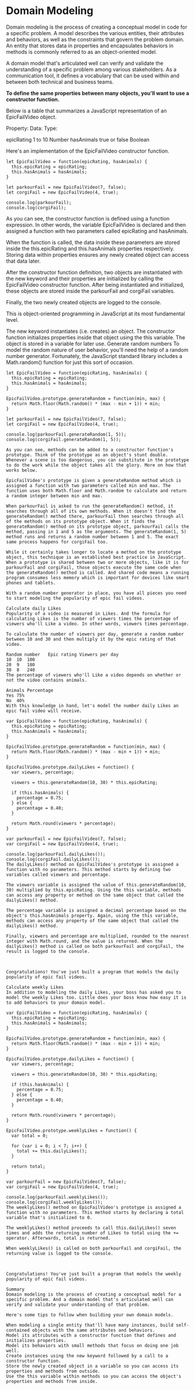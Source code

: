 # Domain Modeling

Domain modeling is the process of creating a conceptual model in code for a specific problem. A model describes the various entities, their attributes and behaviors, as well as the constraints that govern the problem domain. An entity that stores data in properties and encapsulates behaviors in methods is commonly referred to as an object-oriented model.

A domain model that's articulated well can verify and validate the understanding of a specific problem among various stakeholders. As a communication tool, it defines a vocabulary that can be used within and between both technical and business teams.

**To define the same properties between many objects, you'll want to use a constructor function.** 

Below is a table that summarizes a JavaScript representation of an EpicFailVideo object.

Property:    Data:            Type:

epicRating	1 to 10	           Number
hasAnimals	true or false	   Boolean



Here's an implementation of the EpicFailVideo constructor function.

```
let EpicFailVideo = function(epicRating, hasAnimals) {
  this.epicRating = epicRating;
  this.hasAnimals = hasAnimals;
}

let parkourFail = new EpicFailVideo(7, false);
let corgiFail = new EpicFailVideo(4, true);

console.log(parkourFail);
console.log(corgiFail);
```

As you can see, the constructor function is defined using a function expression. In other words, the variable EpicFailVideo is declared and then assigned a function with two parameters called epicRating and hasAnimals.

When the function is called, the data inside these parameters are stored inside the this.epicRating and this.hasAnimals properties respectively. Storing data within properties ensures any newly created object can access that data later.

After the constructor function definition, two objects are instantiated with the new keyword and their properties are initialized by calling the EpicFailVideo constructor function. After being instantiated and initialized, these objects are stored inside the parkourFail and corgiFail variables.

Finally, the two newly created objects are logged to the console.



This is object-oriented programming in JavaScript at its most fundamental level.

The new keyword instantiates (i.e. creates) an object.
The constructor function initializes properties inside that object using the this variable.
The object is stored in a variable for later use.
Generate random numbers
To model the random nature of user behavior, you'll need the help of a random number generator. Fortunately, the JavaScript standard library includes a Math.random() function for just this sort of occasion.

```
let EpicFailVideo = function(epicRating, hasAnimals) {
  this.epicRating = epicRating;
  this.hasAnimals = hasAnimals;
}

EpicFailVideo.prototype.generateRandom = function(min, max) {
  return Math.floor(Math.random() * (max - min + 1)) + min;
}

let parkourFail = new EpicFailVideo(7, false);
let corgiFail = new EpicFailVideo(4, true);

console.log(parkourFail.generateRandom(1, 5));
console.log(corgiFail.generateRandom(1, 5));

As you can see, methods can be added to a constructor function's prototype. Think of the prototype as an object's stunt double. Whenever a scene is too dangerous, you can substitute in the prototype to do the work while the object takes all the glory. More on how that works below.

EpicFailVideo's prototype is given a generateRandom method which is assigned a function with two parameters called min and max. The function uses both Math.floor and Math.random to calculate and return a random integer between min and max.

When parkourFail is asked to run the generateRandom() method, it searches through all of its own methods. When it doesn't find the generateRandom() method there, parkourFail then searches through all of the methods on its prototype object. When it finds the generateRandom() method on its prototype object, parkourFail calls the method, passing in 1 and 5 as the arguments. The generateRandom(1, 5) method runs and returns a random number between 1 and 5. The exact same process happens for corgiFail too.

While it certainly takes longer to locate a method on the prototype object, this technique is an established best practice in JavaScript. When a prototype is shared between two or more objects, like it is for parkourFail and corgiFail, those objects execute the same code when the generateRandom() method is called. And shared code means a running program consumes less memory which is important for devices like smart phones and tablets.

With a random number generator in place, you have all pieces you need to start modeling the popularity of epic fail videos.

Calculate daily Likes
Popularity of a video is measured in Likes. And the formula for calculating Likes is the number of viewers times the percentage of viewers who'll Like a video. In other words, viewers times percentage.

To calculate the number of viewers per day, generate a random number between 10 and 30 and then multiply it by the epic rating of that video.

Random number	Epic rating	Viewers per day
10	10	100
20	9	180
30	8	240
The percentage of viewers who'll Like a video depends on whether or not the video contains animals.

Animals	Percentage
Yes	75%
No	40%
With this knowledge in hand, let's model the number daily Likes an epic fail video will receive.

var EpicFailVideo = function(epicRating, hasAnimals) {
  this.epicRating = epicRating;
  this.hasAnimals = hasAnimals;
}

EpicFailVideo.prototype.generateRandom = function(min, max) {
  return Math.floor(Math.random() * (max - min + 1)) + min;
}

EpicFailVideo.prototype.dailyLikes = function() {
  var viewers, percentage;

  viewers = this.generateRandom(10, 30) * this.epicRating;

  if (this.hasAnimals) {
    percentage = 0.75;
  } else {
    percentage = 0.40;
  }

  return Math.round(viewers * percentage);
}

var parkourFail = new EpicFailVideo(7, false);
var corgiFail = new EpicFailVideo(4, true);

console.log(parkourFail.dailyLikes());
console.log(corgiFail.dailyLikes());
The dailyLikes() method on EpicFailVideo's prototype is assigned a function with no parameters. This method starts by defining two variables called viewers and percentage.

The viewers variable is assigned the value of this.generateRandom(10, 30) multiplied by this.epicRating. Using the this variable, methods can access any property or method on the same object that called the dailyLikes() method.

The percentage variable is assigned a decimal percentage based on the object's this.hasAnimals property. Again, using the this variable, methods can access any property of the same object that called the dailyLikes() method.

Finally, viewers and percentage are multiplied, rounded to the nearest integer with Math.round, and the value is returned. When the dailyLikes() method is called on both parkourFail and corgiFail, the result is logged to the console.



Congratulations! You've just built a program that models the daily popularity of epic fail videos.

Calculate weekly Likes
In addition to modeling the daily Likes, your boss has asked you to model the weekly Likes too. Little does your boss know how easy it is to add behaviors to your domain model.

var EpicFailVideo = function(epicRating, hasAnimals) {
  this.epicRating = epicRating;
  this.hasAnimals = hasAnimals;
}

EpicFailVideo.prototype.generateRandom = function(min, max) {
  return Math.floor(Math.random() * (max - min + 1)) + min;
}

EpicFailVideo.prototype.dailyLikes = function() {
  var viewers, percentage;

  viewers = this.generateRandom(10, 30) * this.epicRating;

  if (this.hasAnimals) {
    percentage = 0.75;
  } else {
    percentage = 0.40;
  }

  return Math.round(viewers * percentage);
}

EpicFailVideo.prototype.weeklyLikes = function() {
  var total = 0;

  for (var i = 0; i < 7; i++) {
    total += this.dailyLikes();
  }

  return total;
}

var parkourFail = new EpicFailVideo(7, false);
var corgiFail = new EpicFailVideo(4, true);

console.log(parkourFail.weeklyLikes());
console.log(corgiFail.weeklyLikes());
The weeklyLikes() method on EpicFailVideo's prototype is assigned a function with no parameters. This method starts by declaring a total variable that's initialized to 0.

The weeklyLikes() method proceeds to call this.dailyLikes() seven times and adds the returning number of Likes to total using the += operator. Afterwards, total is returned.

When weeklyLikes() is called on both parkourFail and corgiFail, the returning value is logged to the console.



Congratulations! You've just built a program that models the weekly popularity of epic fail videos.

Summary
Domain modeling is the process of creating a conceptual model for a specific problem. And a domain model that's articulated well can verify and validate your understanding of that problem.

Here's some tips to follow when building your own domain models.

When modeling a single entity that'll have many instances, build self-contained objects with the same attributes and behaviors.
Model its attributes with a constructor function that defines and initializes properties.
Model its behaviors with small methods that focus on doing one job well.
Create instances using the new keyword followed by a call to a constructor function.
Store the newly created object in a variable so you can access its properties and methods from outside.
Use the this variable within methods so you can access the object's properties and methods from inside.